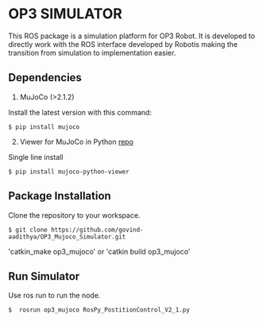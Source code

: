 # **OP3 SIMULATOR**

This ROS package is a simulation platform for OP3 Robot. It is developed to directly work with the ROS interface developed by Robotis making the transition from simulation to implementation easier.

## **Dependencies**

1. MuJoCo (>2.1.2)

Install the latest version with this command:

`$ pip install mujoco`

2. Viewer for MuJoCo in Python [repo](https://github.com/rohanpsingh/mujoco-python-viewer)

Single line install

`$ pip install mujoco-python-viewer`

## **Package Installation**

Clone the repository to your workspace.

`$ git clone https://github.com/govind-aadithya/OP3_Mujoco_Simulator.git`

'catkin_make op3_mujoco' or 'catkin build op3_mujoco'


## **Run Simulator**

Use ros run to run the node.

`$  rosrun op3_mujoco RosPy_PostitionControl_V2_1.py`
